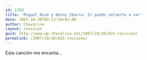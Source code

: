 ```yaml
---
id: 1358
title: 'Miguel Bosé y Benny Ibarra: Si puedo volverte a ver'
date: 2007-10-30T02:13:34+02:00
author: Chavalina
layout: revision
guid: http://www.wp.chavalina.net/2007/10/30/825-revision/
permalink: /2007/10/30/825-revision/
---
```

Esta canción me encanta…

<p class="imgcentro">
</p>
